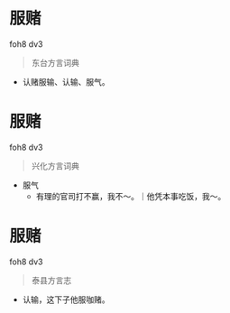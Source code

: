 # 服赌
foh8 dv3
> 东台方言词典
- 认赌服输、认输、服气。

# 服赌
foh8 dv3
> 兴化方言词典
- 服气
  - 有理的官司打不赢，我不～。｜他凭本事吃饭，我～。

# 服赌
foh8 dv3
> 泰县方言志
- 认输，这下子他服咖赌。
